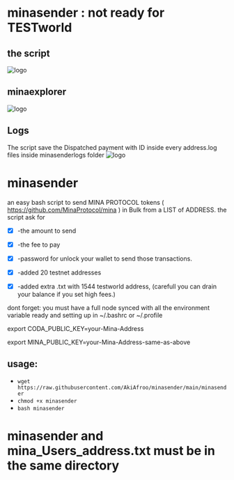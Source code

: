 # minasender : not ready for TESTworld
## the script
![logo](https://i.postimg.cc/26qDJK34/Mina-Protocol-Sender.png)

## minaexplorer
![logo](https://i.postimg.cc/MKHyL0Yz/Mina-Protocol-Sender2.png)

## Logs
The script save the Dispatched payment with ID inside every address.log files inside minasenderlogs folder
![logo](https://i.postimg.cc/TPfJYKbw/Mina-Protocol-Sender-Logs.png)





# minasender
an easy bash script to send  MINA PROTOCOL tokens ( https://github.com/MinaProtocol/mina ) in Bulk from a LIST of ADDRESS.
the script ask for

- [x] -the amount to send

- [x] -the fee to pay

- [x] -password for unlock your wallet to send those transactions.

- [x] -added 20 testnet addresses

- [x] -added extra .txt with 1544 testworld address, (carefull you can drain your balance if you set high fees.)

dont forget: you must have a full node synced with all the environment variable ready and setting up in ~/.bashrc or ~/.profile

export CODA_PUBLIC_KEY=your-Mina-Address

export MINA_PUBLIC_KEY=your-Mina-Address-same-as-above

## usage:
* `wget https://raw.githubusercontent.com/AkiAfroo/minasender/main/minasender`
* `chmod +x minasender`
* `bash minasender`

# minasender and mina_Users_address.txt must be in the same directory
